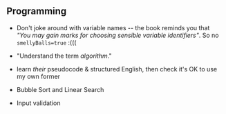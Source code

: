 Programming
-----------

- Don't joke around with variable names -- the book reminds you that *"You may
  gain marks for choosing sensible variable identifiers"*. So no
  `smellyBalls=true` :(((





- "Understand the term *algorithm*."
- learn *their* pseudocode & structured English, then check it's OK to use my
  own former
- Bubble Sort and Linear Search
- Input validation

